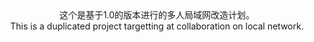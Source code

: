<div align="center">
这个是基于1.0的版本进行的多人局域网改造计划。<br>
This is a duplicated project targetting at collaboration on local network.
</div>
